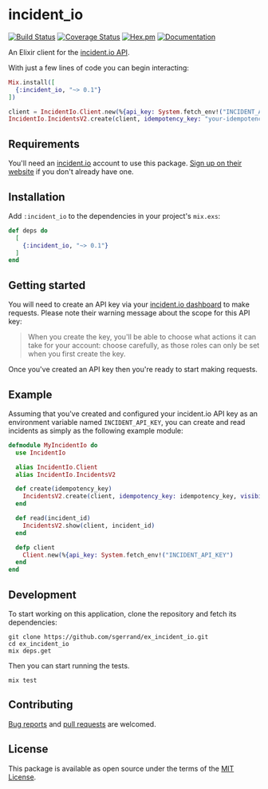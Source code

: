 # incident_io

[![Build Status](https://github.com/sgerrand/ex_incident_io/actions/workflows/ci.yml/badge.svg?branch=main)](https://github.com/sgerrand/ex_incident_io/actions/workflows/ci.yml)
[![Coverage Status](https://coveralls.io/repos/github/sgerrand/ex_incident_io/badge.svg?branch=main)](https://coveralls.io/github/sgerrand/ex_incident_io?branch=main)
[![Hex.pm](https://img.shields.io/hexpm/v/incident_io.svg)](https://hex.pm/packages/incident_io)
[![Documentation](https://img.shields.io/badge/documentation-gray)](https://hexdocs.pm/incident_io/)

An Elixir client for the [incident.io API](https://api-docs.incident.io/).

With just a few lines of code you can begin interacting:

```elixir
Mix.install([
  {:incident_io, "~> 0.1"}
])

client = IncidentIo.Client.new(%{api_key: System.fetch_env!("INCIDENT_API_KEY")
IncidentIo.IncidentsV2.create(client, idempotency_key: "your-idempotency-key", visibility: :public)
```

## Requirements

You'll need an [incident.io](https://incident.io/) account to use this package.
[Sign up on their website](https://incident.io/) if you don't already have one.

## Installation

Add `:incident_io` to the dependencies in your project's `mix.exs`:

```elixir
def deps do
  [
    {:incident_io, "~> 0.1"}
  ]
end
```

## Getting started

You will need to create an API key via your [incident.io
dashboard](https://app.incident.io/settings/api-keys) to make requests. Please
note their warning message about the scope for this API key:

> When you create the key, you'll be able to choose what actions it can take for
> your account: choose carefully, as those roles can only be set when you first
> create the key.

Once you've created an API key then you're ready to start making requests.

## Example

Assuming that you've created and configured your incident.io API key as an
environment variable named `INCIDENT_API_KEY`, you can
create and read incidents as simply as the following example module:

```elixir
defmodule MyIncidentIo do
  use IncidentIo

  alias IncidentIo.Client
  alias IncidentIo.IncidentsV2

  def create(idempotency_key)
    IncidentsV2.create(client, idempotency_key: idempotency_key, visibility: :public)
  end

  def read(incident_id)
    IncidentsV2.show(client, incident_id)
  end

  defp client
    Client.new(%{api_key: System.fetch_env!("INCIDENT_API_KEY")
  end
end
```

## Development

To start working on this application, clone the repository and fetch its
dependencies:
```shell
git clone https://github.com/sgerrand/ex_incident_io.git
cd ex_incident_io
mix deps.get
```

Then you can start running the tests.
```shell
mix test
```

## Contributing

[Bug reports](https://github.com/sgerrand/ex_incident_io/issues) and [pull requests](https://github.com/sgerrand/ex_incident_io/pulls) are welcomed.

## License

This package is available as open source under the terms of the [MIT
License](https://opensource.org/licenses/MIT).
